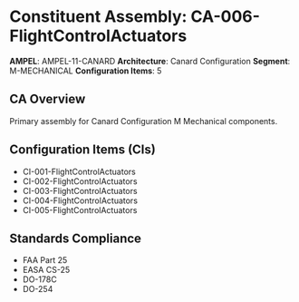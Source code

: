 # Constituent Assembly: CA-006-FlightControlActuators

**AMPEL**: AMPEL-11-CANARD
**Architecture**: Canard Configuration
**Segment**: M-MECHANICAL
**Configuration Items**: 5

## CA Overview
Primary assembly for Canard Configuration M Mechanical components.

## Configuration Items (CIs)
- CI-001-FlightControlActuators
- CI-002-FlightControlActuators
- CI-003-FlightControlActuators
- CI-004-FlightControlActuators
- CI-005-FlightControlActuators

## Standards Compliance
- FAA Part 25
- EASA CS-25
- DO-178C
- DO-254
